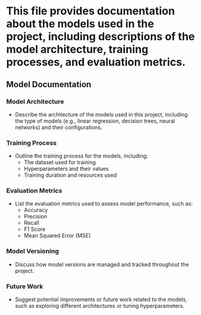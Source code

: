 # This file provides documentation about the models used in the project, including descriptions of the model architecture, training processes, and evaluation metrics. 

## Model Documentation

### Model Architecture
- Describe the architecture of the models used in this project, including the type of models (e.g., linear regression, decision trees, neural networks) and their configurations.

### Training Process
- Outline the training process for the models, including:
  - The dataset used for training
  - Hyperparameters and their values
  - Training duration and resources used

### Evaluation Metrics
- List the evaluation metrics used to assess model performance, such as:
  - Accuracy
  - Precision
  - Recall
  - F1 Score
  - Mean Squared Error (MSE)

### Model Versioning
- Discuss how model versions are managed and tracked throughout the project.

### Future Work
- Suggest potential improvements or future work related to the models, such as exploring different architectures or tuning hyperparameters.